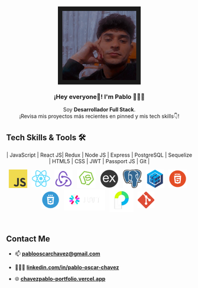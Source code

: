 <p align="center" width="300">
   <img align="center" width="200" border="12" src="./perfil3.png" />
   <h3 align="center">¡Hey everyone👋! I'm Pablo 👨🏻‍💻</h3>
</p>

<p align="center">Soy <strong>Desarrollador Full Stack</strong>.<br />¡Revisa mis proyectos más recientes en pinned y mis tech skills👇!</p>
<p align="center">


## Tech Skills & Tools 🛠️

<p align="center">
| JavaScript | React JS| Redux | Node JS | Express | PostgreSQL | Sequelize | HTML5 | CSS | JWT | Passport JS | Git |
</p>
<p align="center">
  <img src="./assets/img/javascript.png" width="50" height="50" align="center"/>
    &nbsp;
  <img src="./assets/img/react.png" width="50" height="45" align="center"/>
    &nbsp;
  <img src="./assets/img/redux.png" width="50" height="50" align="center"/>
    &nbsp;
  <img src="./assets/img/nodejs.png" width="50" height="50" align="center"/>
    &nbsp;
  <img src="./assets/img/express.png" width="50" height="50" align="center"/>
    &nbsp;
  <img src="./assets/img/postgresql.png" width="50" height="50" align="center"/>
    &nbsp;
  <img src="./assets/img/sequelize.png" width="50" height="50" align="center"/>
    &nbsp;
  <img src="./assets/img/html5.png" width="50" height="50" align="center"/>
    &nbsp;
  <img src="./assets/img/css.png" width="50" height="50" align="center"/>
    &nbsp;
    <img src="./assets/img/jwt.png" width="111.3" height="55.65" align="center"/>
    &nbsp;
    <img src="./assets/img/passport.png" width="65" height="65" align="center"/>
    &nbsp;
     <img src="./assets/img/git.png" width="45" height="45" align="center"/>
    &nbsp;
</p>
&nbsp;
&nbsp;

## Contact Me

- 📫 **pablooscarchavez@gmail.com** 

- 👨🏻‍🎓 **[linkedin.com/in/pablo-oscar-chavez](https://www.linkedin.com/in/pablo-oscar-chavez/)**

- 🌐 **[chavezpablo-portfolio.vercel.app](https://chavezpablo-portfolio.vercel.app/)**
